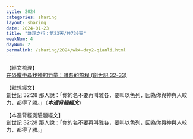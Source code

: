 ```yaml
---
cycle: 2024
categories: sharing
layout: sharing
date: 2024-01-23
title: "謙理之行：第23天/共730天"
weekNum: 4
dayNum: 2
permalink: /sharing/2024/wk4-day2-qianli.html
---
```


【經文梳理】  
<a href="https://youtu.be/OTnVcjaDwXM" target="_blank">在恐懼中尋找神的力量：雅各的旅程 (創世記 32-33)</a>

【默想經文】  
創世記 32:28 那人說：「你的名不要再叫雅各，要叫以色列，因為你與神與人較力，都得了勝。」（_**本週背經經文**_）

【本週背經測驗題經文】  
創世記 32:28 那人說：「你的名不要再叫雅各，要叫以色列，因為你與神與人較力，都得了勝。」

